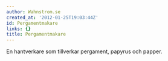 ```yaml
---
author: Wahnstrom.se
created_at: '2012-01-25T19:03:44Z'
id: Pergamentmakare
links: {}
title: Pergamentmakare
---
```


En hantverkare som tillverkar pergament, papyrus och papper.